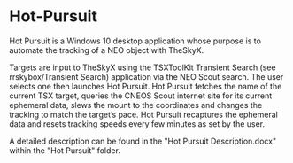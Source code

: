 # Hot-Pursuit
Hot Pursuit is a Windows 10 desktop application whose purpose is to automate the tracking of a NEO object with TheSkyX.

Targets are input to TheSkyX using the TSXToolKit Transient Search (see rrskybox/Transient Search) application via the NEO Scout search.  The user selects one then launches Hot Pursuit.
Hot Pursuit fetches the name of the current TSX target, queries the CNEOS Scout internet site for its current ephemeral data, slews the mount to the coordinates and changes the tracking to match the target’s pace.  Hot Pursuit recaptures the ephemeral data and resets tracking speeds every few minutes as set by the user.

A detailed description can be found in the "Hot Pursuit Description.docx" within the "Hot Pursuit" folder.
